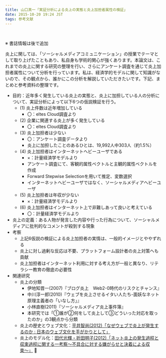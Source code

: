 ```yaml
---
title: 山口真一「実証分析による炎上の実態と炎上加担者属性の検証」
date: 2015-10-20 19:24 JST
tags: 参考文献
---
```


<br>

※ 書誌情報は後で追加

炎上に関しては、「ソーシャルメディアコミュニケーション」の授業でテーマとして取り上げたこともあり、私自身も学術的関心が強くあります。本論文は、これまでの炎上に関する研究の整理を行い、さらにアンケート調査を通じて炎上加担者属性について分析を行っています。私は、経済学的モデルに関して知識がないので、その観点から、誰かにこの分析を解説していただきたいです。下記、まとめと参考資料の整理です。

- 目的：近年多く発生している炎上の実態と、炎上に加担している人の分析について、実証分析によって以下6つの仮説検証を行う。
	- (1) 炎上件数は近年増加している
		- 〇：eltes Cloud調査より
	- (2) 企業に関連する炎上が多く発生している
		- 〇：eltes Cloud調査より
	- (3) 炎上加担者は少ない
		- 〇：アンケート調査データより
		- 炎上に加担したことのあるひとは、19,992人中303人（約1.5%）
	- (4) 炎上加担者はインターネットヘビーユーザである
		- ×：計量経済学モデルより
		- アンケート調査にて、客観的属性ベクトルと主観的属性ベクトルを作成
		- Forward Stepwise Selectionを用いて推定、変数選択
		- インターネットヘビーユーザではなく、ソーシャルメディアヘビーユーザ
	- (5) 炎上加担者は年収が少ない
		- ×：計量経済学モデルより
	- (6) 炎上加担者はインターネット上で非難しあって良いと考えている
		- 〇：計量経済学モデルより
- 炎上の定義：ある人物が発言した内容や行った行為について、ソーシャルメディアに批判的なコメントが殺到する現象
- 考察
	- 上記6仮説の検証による炎上加担者の実情は、一般的イメージとややずれる
	- 炎上に対し過剰な反応は不要、プラットフォーム設計者の炎上対策へも貢献
	- 炎上加担者はインターネット利用に対する考え方が一般と異なり、リテラシー教育の徹底の必要性
- 関連研究
	- 炎上の分類
		- 伊地知晋一(2007)『ブログ炎上　Web2-0時代のリスクとチャンス』
		- 中川淳一郎(2010)『ウェブを炎上させるイタい人たち-面妖なネット原理主義者の「いなし方」』
		- 小林直樹(2011)『ソーシャルメディア炎上事件簿』
		- 本研究では「①誰が②何をして炎上して③どういった対応を取ったのか」の3観点から分類
	- 炎上の歴史とウェブ文化：[平井智尚(2012)「なぜウェブで炎上が発生するのか : 日本のウェブ文化を手がかりとして」](http://ci.nii.ac.jp/naid/10030518319)
	- 炎上のモデル化：[田代光輝・折田明子(2012)「ネット炎上の発生過程と収束過程に関する一考察〜不具合に対する嫌がらせと決着による収束〜」](http://ci.nii.ac.jp/naid/110009753225)


<br>
